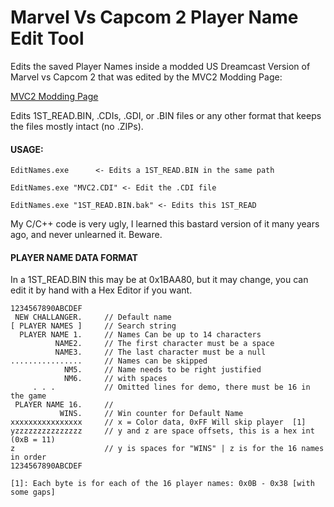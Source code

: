 # Marvel Vs Capcom 2 Player Name Edit Tool 


Edits the saved Player Names inside a modded US Dreamcast Version of Marvel vs Capcom 2 that was edited by the MVC2 Modding Page:

 [MVC2 Modding Page](https://www.paxtez.zachd.com)


Edits 1ST_READ.BIN, .CDIs, .GDI, or .BIN files or any other format that keeps the files mostly intact (no .ZIPs).

#### USAGE:

``EditNames.exe      <- Edits a 1ST_READ.BIN in the same path``

``EditNames.exe "MVC2.CDI" <- Edit the .CDI file``

``EditNames.exe "1ST_READ.BIN.bak" <- Edits this 1ST_READ``



My C/C++ code is very ugly, I learned this bastard version of it many years ago, and never unlearned it. Beware.

#### PLAYER NAME DATA FORMAT
In a 1ST_READ.BIN this may be at 0x1BAA80, but it may change, you can edit it by hand with a Hex Editor if you want.


```
1234567890ABCDEF
 NEW CHALLANGER.     // Default name
[ PLAYER NAMES ]     // Search string
  PLAYER NAME 1.     // Names Can be up to 14 characters
          NAME2.     // The first character must be a space
          NAME3.     // The last character must be a null
................     // Names can be skipped
            NM5.     // Name needs to be right justified
            NM6.     // with spaces
     . . .           // Omitted lines for demo, there must be 16 in the game
 PLAYER NAME 16.     //
           WINS.     // Win counter for Default Name
xxxxxxxxxxxxxxxx     // x = Color data, 0xFF Will skip player  [1]
yzzzzzzzzzzzzzzz     // y and z are space offsets, this is a hex int (0xB = 11)
z                    // y is spaces for "WINS" | z is for the 16 names in order
1234567890ABCDEF

[1]: Each byte is for each of the 16 player names: 0x0B - 0x38 [with some gaps]

```

